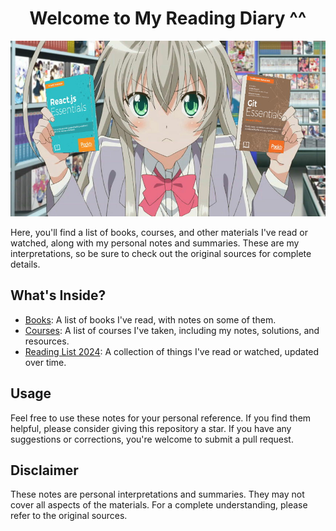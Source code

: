 <div align="center">
<h1>Welcome to My Reading Diary ^^</h1>
  <img src="./assets/nyaruko.jpg" alt="Nyaruko" style="max-width: 100%; height: auto;">
</div>

Here, you'll find a list of books, courses, and other materials I've read or watched, along with my personal notes and summaries. These are my interpretations, so be sure to check out the original sources for complete details.

## What's Inside?

- [Books](/books/books_list.md): A list of books I've read, with notes on some of them.
- [Courses](/courses/my_courses.md): A list of courses I've taken, including my notes, solutions, and resources.
- [Reading List 2024](/reading-list/2024.md): A collection of things I've read or watched, updated over time.

## Usage

Feel free to use these notes for your personal reference. If you find them helpful, please consider giving this repository a star. If you have any suggestions or corrections, you're welcome to submit a pull request.

## Disclaimer

These notes are personal interpretations and summaries. They may not cover all aspects of the materials. For a complete understanding, please refer to the original sources.
